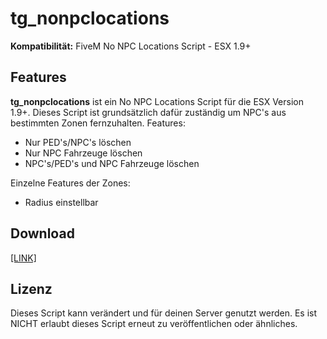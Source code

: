 # tg_nonpclocations
**Kompatibilität:** FiveM No NPC Locations Script - ESX 1.9+

## Features
**tg_nonpclocations** ist ein No NPC Locations Script für die ESX Version 1.9+. Dieses Script ist grundsätzlich dafür zuständig um NPC's aus bestimmten Zonen fernzuhalten.
Features:
- Nur PED's/NPC's löschen
- Nur NPC Fahrzeuge löschen
- NPC's/PED's und NPC Fahrzeuge löschen

Einzelne Features der Zones:
- Radius einstellbar

## Download
[[LINK]](https://github.com/LetsTiger/tg_nonpclocations/archive/refs/tags/v1.1.zip)

## Lizenz
Dieses Script kann verändert und für deinen Server genutzt werden. Es ist NICHT erlaubt dieses Script erneut zu veröffentlichen oder ähnliches.
